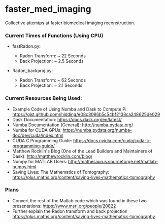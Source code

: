 # faster_med_imaging
Collective attemtps at faster biomedical imaging reconstruction.

### Current Times of Functions (Using CPU)
- fastRadon.py:
  + Radon Transform: ~ 22 Seconds
  + Back Projection: ~ 2.5 Seconds

- Radon_backproj.py:
  + Radon Transform: ~ 62 Seconds
  + Back Projection: ~ 2.1 Seconds

### Current Resources Being Used:
- Example Code of Using Numba and Dask to Compute Pi: https://gist.github.com/jhidding/e08c3096b5c54bf2138ca248625de029
- Dask Documentation: https://docs.dask.org/en/latest/
- Numba Documentation (General): http://numba.pydata.org/
- Numba for CUDA GPUs: https://numba.pydata.org/numba-doc/dev/cuda/index.html
- CUDA C Programming Guide: https://docs.nvidia.com/cuda/cuda-c-programming-guide/
- Matthew Rocklin's Blog (One of the Lead Builders and Maintainers of Dask): http://matthewrocklin.com/blog/
- Numpy for MATLAB Users: http://mathesaurus.sourceforge.net/matlab-numpy.html
- Saving Lives: The Mathematics of Tomography: https://plus.maths.org/content/saving-lives-mathematics-tomography

### Plans
- Convert the rest of the Matlab code which was found in these two presentations: https://www.msri.org/people/20822
- Further explain the Radon transform and back projection
https://plus.maths.org/content/saving-lives-mathematics-tomography
